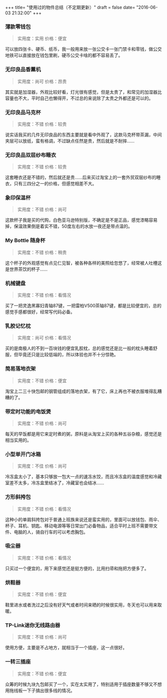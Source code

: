 +++
title= "使用过的物件总结（不定期更新）"
draft = false
date= "2016-06-03 21:32:00"
+++

### 薄款零钱包

> 实用度：实用
> 价格：便宜

可以放四张卡、硬币、纸币，我一般用来放一张公交卡一张门禁卡和零钱，做公交地铁可以直接放在钱包里刷，硬币公交卡啥的都不容易丢了。

### 无印良品香薰机

> 实用度：尚可
> 价格：昂贵

其实就是加湿器，外观比较好看，灯光很有感觉，但是太贵了，和常见的加湿器比容量也不大，平时自己也懒得开，不过总的来说除了太贵之外都还是可以的。

### 无印良品马克杯

> 实用度：不错
> 价格：较贵

说实话我买的几件无印良品的东西主要就是看中外观了，这款马克杯带茶漏，中间夹层可以放纸，蛮有格调，不过缺点任然是贵，然后就是不耐摔……

### 无印良品双层纱布睡衣

> 实用度：不错
> 价格：较贵

这套睡衣还是不错的，然后就还是贵……后来买过淘宝上的一套外贸双层纱布的睡衣，只有三四分之一的价格，但感觉相差不大。

### 象印保温杯

> 实用度：不错
> 价格：尚可

这款杯子我是买的代购，白色亚马逊特别版，不确定是不是正品，感觉漆略容易掉，保温效果倒是着实不错，50度左右的水放一夜还是带点温的。

### My Bottle 随身杯

> 实用度：不错
> 价格：稍贵

这个杯子的外观感觉有点见仁见智，被各种各样的美照给忽悠了，经常被人吐槽这是世界茶饮的杯子……

### 机械键盘

> 实用度：不错
> 价格：看情况

买了一把灵逸黑寡妇青轴87键，一把雷柏V500茶轴87键，都是比较便宜的，总的感觉手感都很好，经常写代码必备。

### 乳胶记忆枕

> 实用度：尚可
> 价格：看情况

买的是南极人的不到一百块钱的便宜乳胶枕，总的感觉还是比一般的枕头睡着舒服，但毕竟还只是比较低端的，所以体验也并不十分惊艳。

### 简易落地衣架

> 实用度：不错
> 价格：便宜

淘宝上二三十快包邮的钢管组成的落地衣架，有了它，床上再也不被衣服堆得乱糟糟的了。

### 带定时功能的电饭煲

> 实用度：不错
> 价格：尚可

每天的早饭都是用它来定时煮的粥，原料是从淘宝上买的各种五谷杂粮，感觉还是相当实用的。

### 小型单开门冰箱

> 实用度：不佳
> 价格：尚可

冷冻盒太小了，基本只够放一包大一点的速冻水饺，而且冷冻盒的温度感觉和冷藏室差不太多，冷冻盒里结冰了，冷藏室也会结冰……

### 方形斜挎包

> 实用度：不错
> 价格：看情况

这种小的单肩斜挎包对于普通上班族来说还是蛮实用的，里面可以放钱包、雨伞、杯子、耳机、钥匙、移动电源等等日常出门必备物品，适合平时上班不需要带文件、电脑的人，骑自行车的可以考虑胸包。

### 吸尘器

> 实用度：不错
> 价格：看情况

只买过一个便宜的，用下来感觉还是挺方便的，比用扫帚和拖把方便多了。

### 烘鞋器

> 实用度：不错
> 价格：便宜

鞋里进水或者洗过之后没有好天气或者时间来晒的时候很实用，冬天也可以用来取暖。

### TP-Link迷你无线路由器

> 实用度：不错
> 价格：尚可

使用方便，主要是不占地方，就相当于一个插座，这一点很好。

### 一转三插座

> 实用度：不错
> 价格：便宜

众筹的时候九块九包邮买了一个，实在太实用了，特别适用于插座数量不够又不想用拖线板一下子搞出很多线的情况。

